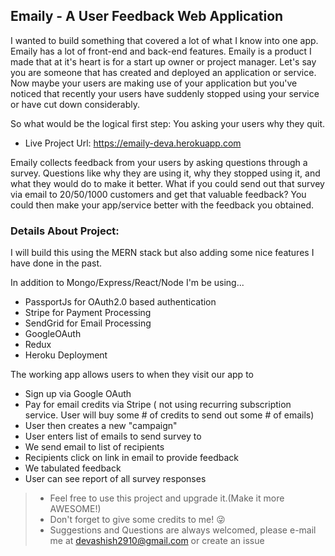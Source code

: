 ## Emaily -  A User Feedback Web Application

I wanted to build something that covered a lot of what I know into one app.  Emaily has a lot of front-end and back-end features.  Emaily is a product I made that at it's heart is for a start up owner or project manager.  Let's say you are someone that has created and deployed an application or service.  Now maybe your users are making use of your application but you've noticed that recently your users have suddenly stopped using your service or have cut down considerably.

So what would be the logical first step:  You asking your users why they quit.

- Live Project Url: https://emaily-deva.herokuapp.com

Emaily collects feedback from your users by asking questions through a survey.  Questions like why they are using it, why they stopped using it, and what they would do to make it better.  What if you could send out that survey via email to 20/50/1000 customers and get that valuable feedback?  You could then make your app/service better with the feedback you obtained.

  ### Details About Project:

  I will build this using the MERN stack but also adding some nice features I have done in the past.

  In addition to Mongo/Express/React/Node I'm be using...
  - PassportJs for OAuth2.0 based authentication
  - Stripe for Payment Processing
  - SendGrid for Email Processing
  - GoogleOAuth
  - Redux
  - Heroku Deployment

  The working app allows users to when they visit our app to
  - Sign up via Google OAuth
  - Pay for email credits via Stripe ( not using recurring subscription service.  User will buy some # of credits to send out some # of emails)
  - User then creates a new "campaign"
  - User enters list of emails to send survey to
  - We send email to list of recipients
  - Recipients click on link in email to provide feedback
  - We tabulated feedback
  - User can see report of all survey responses


> - Feel free to use this project and upgrade it.(Make it more AWESOME!)
> - Don't forget to give some credits to me! 😜
> - Suggestions and Questions are always welcomed, please e-mail me at devashish2910@gmail.com or create an issue